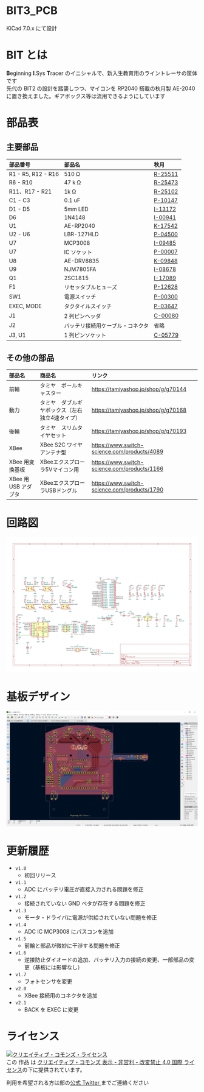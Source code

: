 # BIT3_PCB

KiCad 7.0.x にて設計

# BIT とは

**B**eginning **I**.Sys **T**racer のイニシャルで、新入生教育用のライントレーサの筐体です  
先代の BIT2 の設計を踏襲しつつ、マイコンを RP2040 搭載の秋月製 AE-2040 に置き換えました。ギアボックス等は流用できるようにしています

# 部品表

## 主要部品

| 部品番号 | 部品名 | 秋月 |
|:----|:----|:----|
| R1 - R5, R12 - R16 | 510 Ω | [R-25511](https://akizukidenshi.com/catalog/g/gR-25511/) |
| R6 - R10 | 47 k Ω | [R-25473](https://akizukidenshi.com/catalog/g/gR-25473/) |
| R11、R17 - R21 | 1k Ω | [R-25102](https://akizukidenshi.com/catalog/g/gR-25102/) |
| C1 - C3 | 0.1 uF | [P-10147](https://akizukidenshi.com/catalog/g/gP-10147/) |
| D1 - D5 | 5mm LED | [I-13172](https://akizukidenshi.com/catalog/g/gI-13172/) |
| D6 | 1N4148 | [I-00941](https://akizukidenshi.com/catalog/g/gI-00941/) |
| U1 | AE-RP2040 | [K-17542](https://akizukidenshi.com/catalog/g/gK-17542/) |
| U2 - U6 | LBR-127HLD | [P-04500](https://akizukidenshi.com/catalog/g/gP-04500/) |
| U7 | MCP3008 | [I-09485](https://akizukidenshi.com/catalog/g/gI-09485/) |
| U7 | IC ソケット | [P-00007](https://akizukidenshi.com/catalog/g/gP-00007/) |
| U8 | AE-DRV8835 | [K-09848](https://akizukidenshi.com/catalog/g/gK-09848/) |
| U9 | NJM7805FA | [I-08678](https://akizukidenshi.com/catalog/g/gI-08678/) |
| Q1 | 2SC1815 | [I-17089](https://akizukidenshi.com/catalog/g/gI-17089/) |
| F1 | リセッタブルヒューズ | [P-12628](https://akizukidenshi.com/catalog/g/gP-12628/) |
| SW1 | 電源スイッチ | [P-00300](https://akizukidenshi.com/catalog/g/gP-00300/) |
| EXEC, MODE | タクタイルスイッチ | [P-03647](https://akizukidenshi.com/catalog/g/gP-03647/) |
| J1 | 2 列ピンヘッダ | [C-00080](https://akizukidenshi.com/catalog/g/gC-00080/) |
| J2 | バッテリ接続用ケーブル・コネクタ | 省略 |
| J3, U1 | 1 列ピンソケット | [C-05779](https://akizukidenshi.com/catalog/g/gC-05779/) |

## その他の部品

| 部品名 | 商品名 | リンク |
|:----|:----|:----|
| 前輪 | タミヤ　ボールキャスター | <https://tamiyashop.jp/shop/g/g70144> |
| 動力 | タミヤ　ダブルギヤボックス（左右独立4速タイプ） | <https://tamiyashop.jp/shop/g/g70168> |
| 後輪 | タミヤ　スリムタイヤセット | <https://tamiyashop.jp/shop/g/g70193> |
| XBee | XBee S2C ワイヤアンテナ型 | <https://www.switch-science.com/products/4089> |
| XBee 用変換基板 | XBeeエクスプローラ5Vマイコン用 | <https://www.switch-science.com/products/1166> |
| XBee 用 USB アダプタ | XBeeエクスプローラUSBドングル | <https://www.switch-science.com/products/1790> |

# 回路図

![BIT3＿Schematic](./img/BIT3.svg)

# 基板デザイン

![BIT3＿PCB](./img/BIT3_PCB_Design.png)

# 更新履歴

- `v1.0`
  - 初回リリース
- `v1.1`
  - ADC にバッテリ電圧が直接入力される問題を修正
- `v1.2`
  - 接続されていない GND ベタが存在する問題を修正
- `v1.3`
  - モータ・ドライバに電源が供給されていない問題を修正
- `v1.4`
  - ADC IC MCP3008 にパスコンを追加
- `v1.5` 
  - 前輪と部品が微妙に干渉する問題を修正
- `v1.6`
  - 逆接防止ダイオードの追加、バッテリ入力の接続の変更、一部部品の変更（基板には影響なし）
- `v1.7`
  - フォトセンサを変更
- `v2.0`
  - XBee 接続用のコネクタを追加
- `v2.1`
  - BACK を EXEC に変更

# ライセンス

<a rel="license" href="http://creativecommons.org/licenses/by-nc-nd/4.0/"><img alt="クリエイティブ・コモンズ・ライセンス" style="border-width:0" src="https://i.creativecommons.org/l/by-nc-nd/4.0/88x31.png" /></a><br />この 作品 は <a rel="license" href="http://creativecommons.org/licenses/by-nc-nd/4.0/">クリエイティブ・コモンズ 表示 - 非営利 - 改変禁止 4.0 国際 ライセンス</a>の下に提供されています。

利用を希望される方は部の[公式 Twitter ](https://twitter.com/ISys_robocon)までご連絡ください
